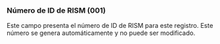 ### Número de ID de RISM (001)
Este campo presenta el número de ID de RISM para este registro. Este número se genera automáticamente y no puede ser modificado.
